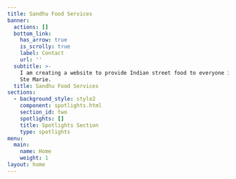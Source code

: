 ```yaml
---
title: Sandhu Food Services
banner:
  actions: []
  bottom_link:
    has_arrow: true
    is_scrolly: true
    label: Contact
    url: ''
  subtitle: >-
    I am creating a website to provide Indian street food to everyone in Sault
    Ste Marie.
  title: Sandhu Food Services
sections:
  - background_style: style2
    component: spotlights.html
    section_id: two
    spotlights: []
    title: Spotlights Section
    type: spotlights
menu:
  main:
    name: Home
    weight: 1
layout: home
---
```


